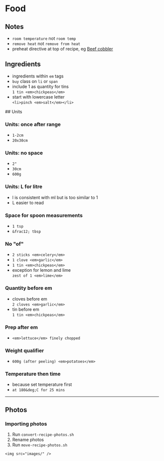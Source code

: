 # Food

## Notes
- `room temperature` not `room temp`
- `remove heat` not `remove from heat`
- preheat directive at top of recipe, eg [Beef cobbler](beef-cobbler.html)</a>

## Ingredients
- ingredients within `em` tags
- `buy` class on `li` or `span`
- include 1 as quantity for tins  
  `1 tin <em>chickpeas</em>`
- start with lowercase letter  
  `<li>pinch <em>salt</em></li>`

## Units

### Units: once after range
- `1-2cm`
- `20x30cm`

### Units: no space
- `2"`
- `30cm`
- `600g`

### Units: L for litre
- l is consistent with ml but is too similar to 1
- L easier to read

### Space for spoon measurements
- `1 tsp`
- `&frac12; tbsp`

### No "of"
- `2 sticks <em>celery</em>`
- `1 clove <em>garlic</em>`
- `1 tin <em>chickpeas</em>`
- exception for lemon and lime  
  `zest of 1 <em>lime</em>`

### Quantity before em
- cloves before em  
  `2 cloves <em>garlic</em>`
- tin before em  
  `1 tin <em>chickpeas</em>`

### Prep after em  
- `<em>lettuce</em> finely chopped`

### Weight qualifier
- `600g (after peeling) <em>potatoes</em>`

### Temperature then time
- because set temperature first
- `at 180&deg;C for 25 mins`

---

## Photos

### Importing photos
1. Run `convert-recipe-photos.sh`
2. Rename photos
3. Run `move-recipe-photos.sh`
```
<img src="images/" />
```
